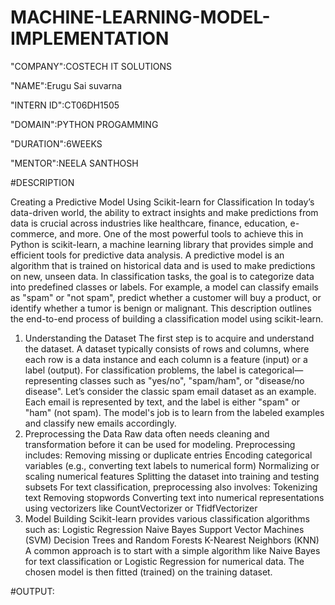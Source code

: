 # MACHINE-LEARNING-MODEL-IMPLEMENTATION

"COMPANY":COSTECH IT SOLUTIONS

"NAME":Erugu Sai suvarna

"INTERN ID":CT06DH1505

"DOMAIN":PYTHON PROGAMMING

"DURATION":6WEEKS

"MENTOR":NEELA SANTHOSH

#DESCRIPTION

Creating a Predictive Model Using Scikit-learn for Classification
In today’s data-driven world, the ability to extract insights and make predictions from data is crucial across industries like healthcare, finance, education, e-commerce, and more. One of the most powerful tools to achieve this in Python is scikit-learn, a machine learning library that provides simple and efficient tools for predictive data analysis.
A predictive model is an algorithm that is trained on historical data and is used to make predictions on new, unseen data. In classification tasks, the goal is to categorize data into predefined classes or labels. For example, a model can classify emails as "spam" or "not spam", predict whether a customer will buy a product, or identify whether a tumor is benign or malignant.
This description outlines the end-to-end process of building a classification model using scikit-learn.
1. Understanding the Dataset
The first step is to acquire and understand the dataset. A dataset typically consists of rows and columns, where each row is a data instance and each column is a feature (input) or a label (output). For classification problems, the label is categorical—representing classes such as "yes/no", "spam/ham", or "disease/no disease".
Let’s consider the classic spam email dataset as an example. Each email is represented by text, and the label is either "spam" or "ham" (not spam). The model's job is to learn from the labeled examples and classify new emails accordingly.
2. Preprocessing the Data
Raw data often needs cleaning and transformation before it can be used for modeling. Preprocessing includes:
Removing missing or duplicate entries
Encoding categorical variables (e.g., converting text labels to numerical form)
Normalizing or scaling numerical features
Splitting the dataset into training and testing subsets
For text classification, preprocessing also involves:
Tokenizing text
Removing stopwords
Converting text into numerical representations using vectorizers like CountVectorizer or TfidfVectorizer
3. Model Building
Scikit-learn provides various classification algorithms such as:
Logistic Regression
Naive Bayes
Support Vector Machines (SVM)
Decision Trees and Random Forests
K-Nearest Neighbors (KNN)
A common approach is to start with a simple algorithm like Naive Bayes for text classification or Logistic Regression for numerical data. The chosen model is then fitted (trained) on the training dataset.

#OUTPUT:

